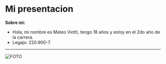 # Mi presentacion

**Sobre mi:**
- Hola, mi nombre es Mateo Viotti, tengo 18 años y estoy en el 2do año de la carrera.
- Legajo: 220.900-7.

---
![FOTO](https://github.com/user-attachments/assets/5001389a-c83c-431c-ac3b-acb66f741359)
